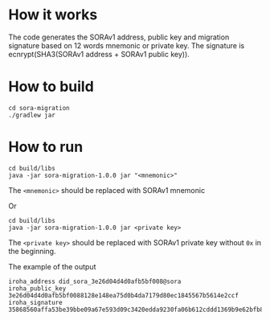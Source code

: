 # How it works
The code generates the SORAv1 address, public key and migration signature based on 12 words mnemonic or private key.
The signature is ecnrypt(SHA3(SORAv1 address + SORAv1 public key)).

# How to build
```shell
cd sora-migration
./gradlew jar
```
# How to run

```shell
cd build/libs
java -jar sora-migration-1.0.0 jar "<mnemonic>"
```
The `<mnemonic>` should be replaced with SORAv1 mnemonic

Or 
```shell
cd build/libs
java -jar sora-migration-1.0.0 jar <private key>
```
The `<private key>` should be replaced with SORAv1 private key without `0x` in the beginning.


The example of the output
```shell
iroha_address did_sora_3e26d04d4d0afb5bf008@sora
iroha_public_key 3e26d04d4d0afb5bf0088128e148ea75d0b4da7179d80ec1845567b5614e2ccf
iroha_signature 35868560affa53be39bbe09a67e593d09c3420edda9230fa06b612cddd1369b9e62bfb827b34054a7a7e2eab7aad43cb228c97c76efba3fc65f8767d5cb4cf03

```
